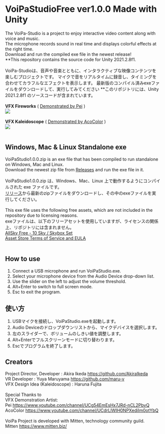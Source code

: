 # VoiPaStudioFree ver1.0.0 Made with Unity
The VoiPa-Studio  is a project to enjoy interactive video content along with voice and music.  
The microphone records sound in real time and displays colorful effects at the right time.  
Download and run the compiled exe file in the newest release!  
**This repository contains the source code for Unity 2021.2.8f1.  
<br>
VoiPa-Studioは、音声や音楽とともに、インタラクティブな映像コンテンツを楽しむプロジェクトです。 
マイクで音をリアルタイムに録音し、タイミングを合わせてカラフルなエフェクトを表示します。 
最新版のコンパイル済みexeファイルをダウンロードして、実行してみてください
**このリポジトリには、Unity 2021.2.8f1 のソースコードが含まれています。  
<br>
**VFX Fireworks** ( [Demonstrated by Pei](https://www.youtube.com/watch?v=rkTLEKyIi5k) )
<br>
[![](https://img.youtube.com/vi/rkTLEKyIi5k/0.jpg)](https://www.youtube.com/watch?v=rkTLEKyIi5k)  
<br>
**VFX Kaleidoscope** ( [Demonstrated by AcoColor](https://www.youtube.com/watch?v=GWgcSyNHSb4) )
<br>
[![](https://img.youtube.com/vi/GWgcSyNHSb4/0.jpg)](https://www.youtube.com/watch?v=GWgcSyNHSb4)  
<br>
## Windows, Mac & Linux Standalone exe  
VoiPaStudio1.0.0.zip is an exe file that has been compiled to run standalone on Windows, Mac and Linux.  
Download the newest zip file from [Releases](https://github.com/AkiraIkeda/VoiPaStudioFree/releases) and run the exe file in it.  
<br>
VoiPaStudio1.0.0.zip は、Windows、Mac、Linux 上で動作するようにコンパイルされた exe ファイルです。  
[リリース](https://github.com/AkiraIkeda/VoiPaStudioFree/releases)から最新のzipファイルをダウンロードし、その中のexeファイルを実行してください。  
<br>
This exe file uses the following free assets, which are not included in the repository due to licensing reasons.  
exeファイルは、以下のフリーアセットを使用していますが、ライセンスの関係上、リポジトリには含まれません。  
[AllSky Free - 10 Sky / Skybox Set](https://assetstore.unity.com/packages/2d/textures-materials/sky/allsky-free-10-sky-skybox-set-146014)  
[Asset Store Terms of Service and EULA](https://unity3d.com/jp/legal/as_terms)  
<br>
## How to use
1. Connect a USB microphone and run VoiPaStudio.exe.  
2. Select your microphone device from the Audio Device drop-down list.  
3. Use the slider on the left to adjust the volume threshold.  
4. Alt+Enter to switch to full screen mode.  
5. Esc to exit the program.  
## 使い方
1. USBマイクを接続し、VoiPaStudio.exeを起動します。  
2. Audio Deviceのドロップダウンリストから、マイクデバイスを選択します。  
3. 左のスライダーで、ボリュームのしきい値を調整します。  
4. Alt+Enterでフルスクリーンモードに切り替わります。  
5. Escでプログラムを終了します。  
## Creators  
Project Director, Developer : Akira Ikeda https://github.com/AkiraIkeda  
VR Developer : Yuya Maruyama https://github.com/maru-v  
VFX Design Idea (Kaleidoscope) : Haruna Fujita  
<br>
Special Thanks to  
VFX Demonstration Artist:   
Pei https://www.youtube.com/channel/UCg54EmEsHx7JRd-nCL2PbvQ  
AcoColor https://www.youtube.com/channel/UCdrLIWIH0NPXediIm0otYbQ  
<br>
VoiPa Project is developed with Mitten, technology community guild.  
Mitten https://www.mitten.biz/  
